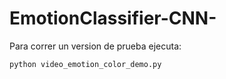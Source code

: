 # EmotionClassifier-CNN-

Para correr un version de prueba ejecuta:
```
python video_emotion_color_demo.py
```
